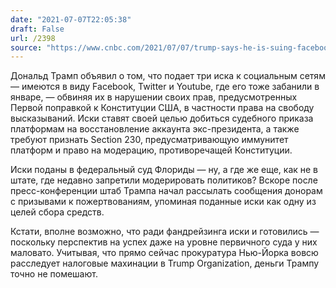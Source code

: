 ```yaml
---
date: "2021-07-07T22:05:38"
draft: False
url: /2398
source: "https://www.cnbc.com/2021/07/07/trump-says-he-is-suing-facebook-google-twitter-dorsey-zuckerberg-pichai.html"
---
```


Дональд Трамп объявил о том, что подает три иска к социальным сетям — имеются в виду Facebook, Twitter и Youtube, где его тоже забанили в январе, — обвиняя их в нарушении своих прав, предусмотренных Первой поправкой к Конституции США, в частности права на свободу высказываний. Иски ставят своей целью добиться судебного приказа платформам на восстановление аккаунта экс-президента, а также требуют признать Section 230, предусматривающую иммунитет платформ и право на модерацию, противоречащей Конституции.

Иски поданы в федеральный суд Флориды — ну, а где же еще, как не в штате, где недавно запретили модерировать политиков? Вскоре после пресс-конференции штаб Трампа начал рассылать сообщения донорам с призывами к пожертвованиям, упоминая поданные иски как одну из целей сбора средств.

Кстати, вполне возможно, что ради фандрейзинга иски и готовились — поскольку перспектив на успех даже на уровне первичного суда у них маловато. Учитывая, что прямо сейчас прокуратура Нью-Йорка вовсю расследует налоговые махинации в Trump Organization, деньги Трампу точно не помешают.

